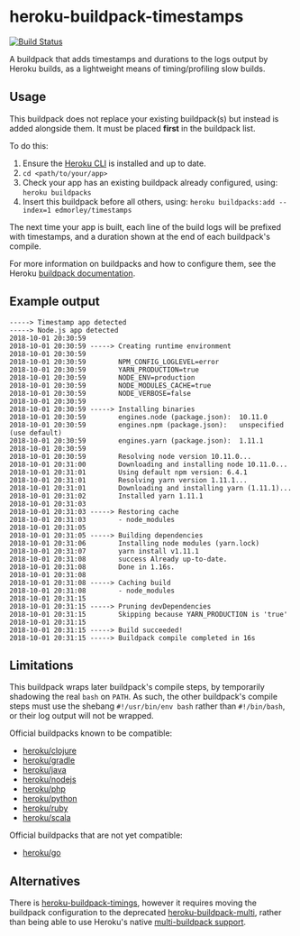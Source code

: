 # heroku-buildpack-timestamps

[![Build Status](https://api.travis-ci.org/edmorley/heroku-buildpack-timestamps.svg?branch=master)](https://travis-ci.org/edmorley/heroku-buildpack-timestamps)

A buildpack that adds timestamps and durations to the logs output by Heroku builds,
as a lightweight means of timing/profiling slow builds.

## Usage

This buildpack does not replace your existing buildpack(s) but instead is added
alongside them. It must be placed **first** in the buildpack list.

To do this:

1. Ensure the [Heroku CLI](https://devcenter.heroku.com/articles/heroku-cli) is installed and up to date.
2. `cd <path/to/your/app>`
3. Check your app has an existing buildpack already configured, using:
   `heroku buildpacks`
4. Insert this buildpack before all others, using:
   `heroku buildpacks:add --index=1 edmorley/timestamps`

The next time your app is built, each line of the build logs will be prefixed with
timestamps, and a duration shown at the end of each buildpack's compile.

For more information on buildpacks and how to configure them, see the Heroku
[buildpack documentation](https://devcenter.heroku.com/articles/buildpacks).

## Example output

```
-----> Timestamp app detected
-----> Node.js app detected
2018-10-01 20:30:59        
2018-10-01 20:30:59 -----> Creating runtime environment
2018-10-01 20:30:59        
2018-10-01 20:30:59        NPM_CONFIG_LOGLEVEL=error
2018-10-01 20:30:59        YARN_PRODUCTION=true
2018-10-01 20:30:59        NODE_ENV=production
2018-10-01 20:30:59        NODE_MODULES_CACHE=true
2018-10-01 20:30:59        NODE_VERBOSE=false
2018-10-01 20:30:59        
2018-10-01 20:30:59 -----> Installing binaries
2018-10-01 20:30:59        engines.node (package.json):  10.11.0
2018-10-01 20:30:59        engines.npm (package.json):   unspecified (use default)
2018-10-01 20:30:59        engines.yarn (package.json):  1.11.1
2018-10-01 20:30:59        
2018-10-01 20:30:59        Resolving node version 10.11.0...
2018-10-01 20:31:00        Downloading and installing node 10.11.0...
2018-10-01 20:31:01        Using default npm version: 6.4.1
2018-10-01 20:31:01        Resolving yarn version 1.11.1...
2018-10-01 20:31:01        Downloading and installing yarn (1.11.1)...
2018-10-01 20:31:02        Installed yarn 1.11.1
2018-10-01 20:31:03        
2018-10-01 20:31:03 -----> Restoring cache
2018-10-01 20:31:03        - node_modules
2018-10-01 20:31:05        
2018-10-01 20:31:05 -----> Building dependencies
2018-10-01 20:31:06        Installing node modules (yarn.lock)
2018-10-01 20:31:07        yarn install v1.11.1
2018-10-01 20:31:08        success Already up-to-date.
2018-10-01 20:31:08        Done in 1.16s.
2018-10-01 20:31:08        
2018-10-01 20:31:08 -----> Caching build
2018-10-01 20:31:08        - node_modules
2018-10-01 20:31:15        
2018-10-01 20:31:15 -----> Pruning devDependencies
2018-10-01 20:31:15        Skipping because YARN_PRODUCTION is 'true'
2018-10-01 20:31:15        
2018-10-01 20:31:15 -----> Build succeeded!
2018-10-01 20:31:15 -----> Buildpack compile completed in 16s
```

## Limitations

This buildpack wraps later buildpack's compile steps, by temporarily shadowing
the real `bash` on `PATH`. As such, the other buildpack's compile steps must use
the shebang `#!/usr/bin/env bash` rather than `#!/bin/bash`, or their log output
will not be wrapped.

Official buildpacks known to be compatible:
* [heroku/clojure](https://github.com/heroku/heroku-buildpack-clojure)
* [heroku/gradle](https://github.com/heroku/heroku-buildpack-gradle)
* [heroku/java](https://github.com/heroku/heroku-buildpack-java)
* [heroku/nodejs](https://github.com/heroku/heroku-buildpack-nodejs)
* [heroku/php](https://github.com/heroku/heroku-buildpack-php)
* [heroku/python](https://github.com/heroku/heroku-buildpack-python)
* [heroku/ruby](https://github.com/heroku/heroku-buildpack-ruby)
* [heroku/scala](https://github.com/heroku/heroku-buildpack-scala)

Official buildpacks that are not yet compatible:
* [heroku/go](https://github.com/heroku/heroku-buildpack-go)

## Alternatives

There is [heroku-buildpack-timings](https://github.com/tt/heroku-buildpack-timings),
however it requires moving the buildpack configuration to the deprecated
[heroku-buildpack-multi](https://github.com/heroku/heroku-buildpack-multi),
rather than being able to use Heroku's native
[multi-buildpack support](https://devcenter.heroku.com/articles/using-multiple-buildpacks-for-an-app).
